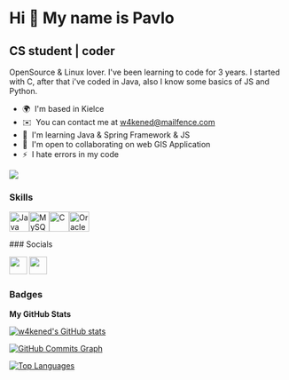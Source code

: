 Hi 👋 My name is Pavlo 
============================

CS student | coder
------------------

OpenSource & Linux lover. I've been learning to code for 3 years.
I started with C, after that i've coded in Java, also I know some basics of JS and Python.
* 🌍  I'm based in Kielce
* ✉️  You can contact me at [w4kened@mailfence.com](mailto:w4kened@mailfence.com)
* 🧠  I'm learning Java & Spring Framework & JS
* 🤝  I'm open to collaborating on web GIS Application
* ⚡  I hate errors in my code

<a href="https://www.github.com/w4kened" target="_blank" rel="noreferrer"><img
src="https://img.shields.io/github/followers/w4kened?logo=github&style=for-the-badge&color=0891b2&labelColor=1c1917" /></a>

### Skills

<p align="left"><a href="https://www.oracle.com/java/" target="_blank" rel="noreferrer"><img src="https://raw.githubusercontent.com/danielcranney/readme-generator/main/public/icons/skills/java-colored.svg" width="36" height="36" alt="Java" /></a><a href="https://www.mysql.com/" target="_blank" rel="noreferrer"><img src="https://raw.githubusercontent.com/danielcranney/readme-generator/main/public/icons/skills/mysql-colored.svg" width="36" height="36" alt="MySQL" /><a href="https://docs.microsoft.com/en-us/cpp/?view=msvc-170" target="_blank" rel="noreferrer"><img src="https://raw.githubusercontent.com/danielcranney/readme-generator/main/public/icons/skills/c-colored.svg" width="36" height="36" alt="C" /></a></a><a href="https://www.oracle.com/uk/index.html" target="_blank" rel="noreferrer"><img src="https://raw.githubusercontent.com/danielcranney/readme-generator/main/public/icons/skills/oracle-colored.svg" width="36" height="36" alt="Oracle" /></a></p>
### Socials<p align="left"> <a href="https://www.github.com/w4kened" target="_blank" rel="noreferrer"><img src="https://raw.githubusercontent.com/danielcranney/readme-generator/main/public/icons/socials/github.svg" width="32" height="32" /></a> <a href="http://www.instagram.com/w4kened" target="_blank" rel="noreferrer"><img src="https://raw.githubusercontent.com/danielcranney/readme-generator/main/public/icons/socials/instagram.svg" width="32" height="32" /></a></p>

### Badges

<b>My GitHub Stats</b>

<a href="http://www.github.com/w4kened"><img src="https://github-readme-stats.vercel.app/api?username=w4kened&show_icons=true&hide=&count_private=true&title_color=0891b2&text_color=ffffff&icon_color=0891b2&bg_color=1c1917&hide_border=true&show_icons=true" alt="w4kened's GitHub stats" /></a>

<a href="http://www.github.com/w4kened"><img src="https://activity-graph.herokuapp.com/graph?username=w4kened&bg_color=1c1917&color=ffffff&line=0891b2&point=ffffff&area_color=1c1917&area=true&hide_border=true&custom_title=GitHub%20Commits%20Graph" alt="GitHub Commits Graph" /></a>

<a href="https://github.com/w4kened" align="left"><img src="https://github-readme-stats.vercel.app/api/top-langs/?username=w4kened&langs_count=10&title_color=0891b2&text_color=ffffff&icon_color=0891b2&bg_color=1c1917&hide_border=true&locale=en&custom_title=Top%20%Languages" alt="Top Languages" /></a>
